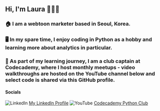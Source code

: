 ## Hi, I'm Laura 👱‍♀️👋 

### 🏠 I am a webtoon marketer based in Seoul, Korea. 

### 🖥️ In my spare time, I enjoy coding in Python as a hobby and learning more about analytics in particular. 

### 🤝 As part of my learning journey, I am a club captain at Codecademy, where I host monthly meetups - video walkthroughs are hosted on the YouTube channel below and select code is shared via this GitHub profile.  

#### Socials
![LinkedIn](https://img.shields.io/badge/linkedin-000000?style=for-the-badge&logo=linkedin&logoColor=blue) [My LinkedIn Profile](https://www.linkedin.com/in/lauranikulski/) 
![YouTube](https://img.shields.io/badge/youtube-000000?style=for-the-badge&logo=youtube&logoColor=red) [Codecademy Python Club](https://community.codecademy.com/c/python-club/)



